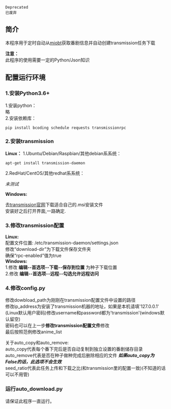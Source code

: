 `Deprecated`\
`已废弃`

## 简介
本程序用于定时自动从[miobt](http://miobt.com)获取番剧信息并自动创建transmission任务下载

**注意：**\
此程序的使用需要一定的Python/Json知识



## 配置运行环境
### 1.安装Python3.6+
1.安装python：\
略\
2.安装依赖库：

	pip install bcoding schedule requests transmissionrpc


### 2.安装transmission
**Linux：**
1.Ubuntu/Debian/Raspbian/其他debian系系统：

	apt-get install transmission-daemon

2.RedHat/CentOS/其他redhat系系统：

_未测试_

**Windows:**

去[transmission官网](https://transmissionbt.com/download/)下载适合自己的.msi安装文件\
安装好之后打开界面,一路确定.

### 3.修改transmission配置
**Linux:**\
配置文件位置: /etc/transmission-daemon/settings.json\
修改“download-dir”为下载文件保存文件夹\
确保“rpc-enabled”值为true\
**Windows:**\
1.修改  **编辑--首选项--下载--保存到位置** 为种子下载位置\
2.修改  **编辑--首选项--远程--勾选允许远程访问**

### 4.修改config.py
修改dowbload_path为刚刚在transmission配置文件中设置的路径\
修改ip_address为安装了transmission机器的地址，如果是本机请填'127.0.0.1'\
(Linux默认用户密码)修改username和password都为'transmission'(windows默认留空)\
密码也可以在上一步**修改transmission配置文件**修改\
最后按照范例修改anime_list

关于auto_copy和auto_remove:\
auto_copy代表每个番下完后是否自动复制到独立设置的番剧储存目录\
auto_remove代表是否在种子做种完成后删除相应的文件 ***如果auto_copy为False的话，此选项不会生效***\
seed_ratio代表此任务上传和下载之比(和transmission里的配置一致)(不知道的话可以不用管)

### 运行auto_download.py

请保证此程序一直运行。

